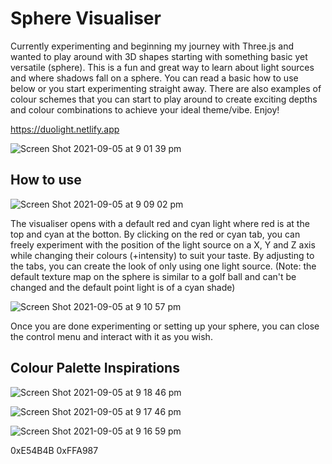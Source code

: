 # Sphere Visualiser
Currently experimenting and beginning my journey with Three.js and wanted to play around with 3D shapes starting with something basic yet versatile (sphere). This is a fun and great way to learn about light sources and where shadows fall on a sphere. You can read a basic how to use below or you start experimenting straight away. There are also examples of colour schemes that you can start to play around to create exciting depths and colour combinations to achieve your ideal theme/vibe. Enjoy!

https://duolight.netlify.app

![Screen Shot 2021-09-05 at 9 01 39 pm](https://user-images.githubusercontent.com/65147934/132124430-6c40a1d3-75b5-464c-a36d-0b2be3fb5d31.png)


## How to use

![Screen Shot 2021-09-05 at 9 09 02 pm](https://user-images.githubusercontent.com/65147934/132124618-8fa1a0cc-00e3-4259-b102-0f50d5e6a6fa.png)

The visualiser opens with a default red and cyan light where red is at the top and cyan at the botton. By clicking on the red or cyan tab, you can freely experiment with the position of the light source on a X, Y and Z axis while changing their colours (+intensity) to suit your taste. By adjusting to the tabs, you can create the look of only using one light source. (Note: the default texture map on the sphere is similar to a golf ball and can't be changed and the default point light is of a cyan shade)

![Screen Shot 2021-09-05 at 9 10 57 pm](https://user-images.githubusercontent.com/65147934/132124661-c690b6dd-165b-437e-83d3-f12a47bce90e.png)

Once you are done experimenting or setting up your sphere, you can close the control menu and interact with it as you wish.

## Colour Palette Inspirations

![Screen Shot 2021-09-05 at 9 18 46 pm](https://user-images.githubusercontent.com/65147934/132124868-7ae9700b-b6bb-4af8-b327-eaf19923705a.png)

![Screen Shot 2021-09-05 at 9 17 46 pm](https://user-images.githubusercontent.com/65147934/132124829-b3b5b73c-fb58-420d-a48f-fe832c9b5355.png)

![Screen Shot 2021-09-05 at 9 16 59 pm](https://user-images.githubusercontent.com/65147934/132124799-a691ac7d-9089-40ca-9d6c-62777027fab4.png)


0xE54B4B
0xFFA987

